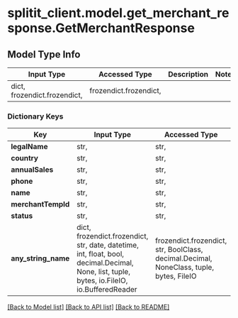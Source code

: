 # splitit_client.model.get_merchant_response.GetMerchantResponse

## Model Type Info
Input Type | Accessed Type | Description | Notes
------------ | ------------- | ------------- | -------------
dict, frozendict.frozendict,  | frozendict.frozendict,  |  | 

### Dictionary Keys
Key | Input Type | Accessed Type | Description | Notes
------------ | ------------- | ------------- | ------------- | -------------
**legalName** | str,  | str,  |  | 
**country** | str,  | str,  |  | 
**annualSales** | str,  | str,  |  | 
**phone** | str,  | str,  |  | 
**name** | str,  | str,  |  | 
**merchantTempId** | str,  | str,  |  | 
**status** | str,  | str,  |  | 
**any_string_name** | dict, frozendict.frozendict, str, date, datetime, int, float, bool, decimal.Decimal, None, list, tuple, bytes, io.FileIO, io.BufferedReader | frozendict.frozendict, str, BoolClass, decimal.Decimal, NoneClass, tuple, bytes, FileIO | any string name can be used but the value must be the correct type | [optional]

[[Back to Model list]](../../README.md#documentation-for-models) [[Back to API list]](../../README.md#documentation-for-api-endpoints) [[Back to README]](../../README.md)

